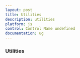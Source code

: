 ```yaml
---
layout: post
title: Utilities
description: utilities
platform: js
control: Control Name undefined
documentation: ug
---
```


### Utilities


